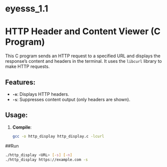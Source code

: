 # eyesss_1.1
# HTTP Header and Content Viewer (C Program)

This C program sends an HTTP request to a specified URL and displays the response’s content and headers in the terminal. It uses the `libcurl` library to make HTTP requests.

## Features:
- **`-n`**: Displays HTTP headers.
- **`-s`**: Suppresses content output (only headers are shown).

## Usage:
1. **Compile**:
   ```bash
   gcc -o http_display http_display.c -lcurl


##Run
```bash
./http_display <URL> [-s] [-n]
./http_display https://example.com -s
